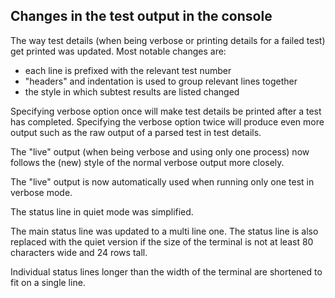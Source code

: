 ## Changes in the test output in the console

The way test details (when being verbose or printing details for a failed
test) get printed was updated. Most notable changes are:

* each line is prefixed with the relevant test number
* "headers" and indentation is used to group relevant lines together
* the style in which subtest results are listed changed

Specifying verbose option once will make test details be printed after a
test has completed. Specifying the verbose option twice will produce even
more output such as the raw output of a parsed test in test details.

The "live" output (when being verbose and using only one process) now
follows the (new) style of the normal verbose output more closely.

The "live" output is now automatically used when running only one test in
verbose mode.

The status line in quiet mode was simplified.

The main status line was updated to a multi line one. The status line is
also replaced with the quiet version if the size of the terminal is not at
least 80 characters wide and 24 rows tall.

Individual status lines longer than the width of the terminal are
shortened to fit on a single line.
